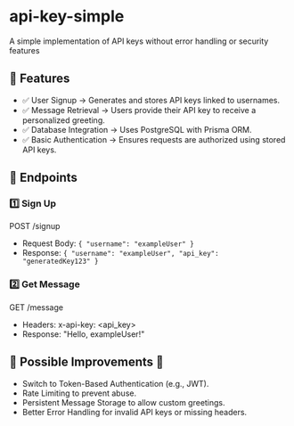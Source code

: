 # api-key-simple
A simple implementation of API keys without error handling or security features

## 📌 Features
- ✅ User Signup → Generates and stores API keys linked to usernames.
- ✅ Message Retrieval → Users provide their API key to receive a personalized greeting.
- ✅ Database Integration → Uses PostgreSQL with Prisma ORM.
- ✅ Basic Authentication → Ensures requests are authorized using stored API keys.

## 🚀 Endpoints
### 1️⃣ Sign Up
POST /signup
- Request Body: ``` { "username": "exampleUser" } ```
- Response: ``` { "username": "exampleUser", "api_key": "generatedKey123" } ```

### 2️⃣ Get Message
GET /message
- Headers: x-api-key: <api_key>
- Response: "Hello, exampleUser!"

## 🔧 Possible Improvements 🚀
- Switch to Token-Based Authentication (e.g., JWT).
- Rate Limiting to prevent abuse.
- Persistent Message Storage to allow custom greetings.
- Better Error Handling for invalid API keys or missing headers.


